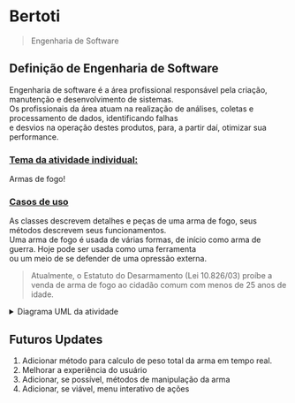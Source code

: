 # Bertoti
> Engenharia de Software

## Definição de Engenharia de Software
Engenharia de software é a área profissional responsável pela criação, manutenção e desenvolvimento de sistemas.<br>
Os profissionais da área atuam na realização de análises, coletas e processamento de dados, identificando falhas<br>
e desvios na operação destes produtos, para, a partir daí, otimizar sua performance.<br>

### <u>Tema da atividade individual:</u>
Armas de fogo!

### <u>Casos de uso</u>
As classes descrevem detalhes e peças de uma arma de fogo, seus métodos descrevem seus funcionamentos.<br>
Uma arma de fogo é usada de várias formas, de início como arma de guerra. Hoje pode ser usada como uma ferramenta<br>
ou um meio de se defender de uma opressão externa.<br>
> Atualmente, o Estatuto do Desarmamento (Lei 10.826/03) proíbe a venda de arma de fogo ao cidadão comum com menos de 25 anos de idade.

<details>
<summary> Diagrama UML da atividade </summary>
<br>  

![UML Bertoti](https://user-images.githubusercontent.com/111443621/229325459-a6142ec7-a53a-42b8-9da7-05361be63bce.png)

> V1.5
</details>

## Futuros Updates

1. Adicionar método para calculo de peso total da arma em tempo real.
2. Melhorar a experiência do usuário
3. Adicionar, se possível, métodos de manipulação da arma
4. Adicionar, se viável, menu interativo de ações
